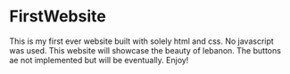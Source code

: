# FirstWebsite

This is my first ever website built with solely html and css. No javascript was used. This website will showcase the beauty of lebanon. The buttons ae not implemented but will be eventually. Enjoy!
